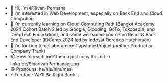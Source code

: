 - 👋 Hi, I’m @Rivan-Permana
- 👀 I’m interested in Web Development, especially on Back End and Cloud Computing
- 🌱 I’m currently learning on Cloud Computing Path (Bangkit Academy 2024 Cohort Batch 2 led by Google, Dicoding, GoTo, Tokopedia, and DeepTech Foundation), and some well sided-course on React & Back End Developer (IDCamp 2024 led by Indosat Ooredoo Hutchinson)
- 💞️ I’m looking to collaborate on Capstone Project (neither Product or Company Track)
- 📫 How to reach me? then u just copy this url -> linktr.ee/SinarivanPermananjung
- 😄 Pronouns: he/his/him/mas
- ⚡ Fun fact: We'll Be Right Back...

<!---
Rivan-Permana/Rivan-Permana is a ✨ special ✨ repository because its `README.md` (this file) appears on your GitHub profile.
You can click the Preview link to take a look at your changes.
--->
